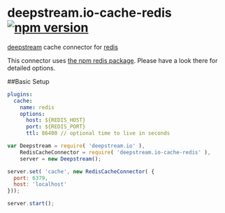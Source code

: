# deepstream.io-cache-redis [![npm version](https://badge.fury.io/js/deepstream.io-cache-redis.svg)](http://badge.fury.io/js/deepstream.io-cache-redis)

[deepstream](http://deepstream.io) cache connector for [redis](http://redis.io/)

This connector uses [the npm redis package](https://www.npmjs.com/package/ioredis). Please have a look there for detailed options.

##Basic Setup
```yaml
plugins:
  cache:
    name: redis
    options:
      host: ${REDIS_HOST}
      port: ${REDIS_PORT}
      ttl: 86400 // optional time to live in seconds
```

```javascript
var Deepstream = require( 'deepstream.io' ),
    RedisCacheConnector = require( 'deepstream.io-cache-redis' ),
    server = new Deepstream();

server.set( 'cache', new RedisCacheConnector( {
  port: 6379,
  host: 'localhost'
}));

server.start();
```
